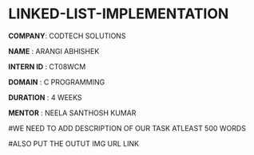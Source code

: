 # LINKED-LIST-IMPLEMENTATION

 **COMPANY**: CODTECH SOLUTIONS

 **NAME** : ARANGI ABHISHEK

 **INTERN ID**  : CT08WCM

 **DOMAIN** : C PROGRAMMING

 **DURATION** : 4 WEEKS 

 **MENTOR** : NEELA SANTHOSH KUMAR

 #WE NEED TO ADD DESCRIPTION OF OUR TASK ATLEAST 500 WORDS

 #ALSO PUT THE OUTUT IMG URL LINK 
